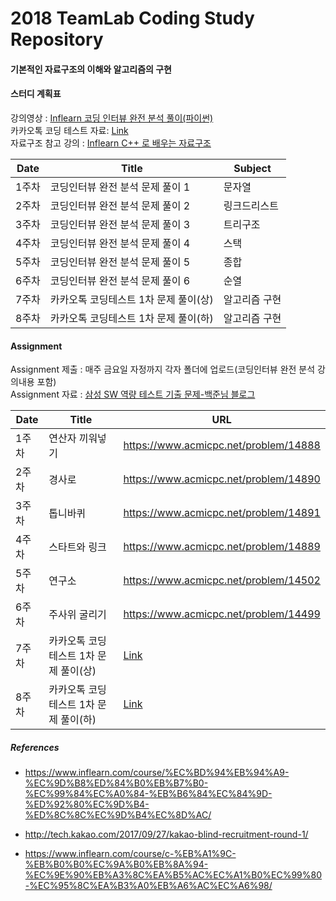 # 2018 TeamLab Coding Study Repository

#### 기본적인 자료구조의 이해와 알고리즘의 구현

#### 스터디 계획표

강의영상 : [Inflearn 코딩 인터뷰 완전 분석 풀이(파이썬)][1] <br>
카카오톡 코딩 테스트 자료: [Link][2] <br>
자료구조 참고 강의 : [Inflearn C++ 로 배우는 자료구조][3]<br>


| Date | Title | Subject | 
| --- | --- | --- |
| 1주차 | 코딩인터뷰 완전 분석 문제 풀이 1 | 문자열 |
| 2주차 | 코딩인터뷰 완전 분석 문제 풀이 2 | 링크드리스트 |
| 3주차 | 코딩인터뷰 완전 분석 문제 풀이 3 | 트리구조 |
| 4주차 | 코딩인터뷰 완전 분석 문제 풀이 4 | 스택 |
| 5주차 | 코딩인터뷰 완전 분석 문제 풀이 5 | 종합 |
| 6주차 | 코딩인터뷰 완전 분석 문제 풀이 6 | 순열 |
| 7주차 | 카카오톡 코딩테스트 1차 문제 풀이(상) | 알고리즘 구현 |
| 8주차 | 카카오톡 코딩테스트 1차 문제 풀이(하) | 알고리즘 구현 |

#### Assignment

Assignment 제출 : 매주 금요일 자정까지 각자 폴더에 업로드(코딩인터뷰 완전 분석 강의내용 포함) <br>
Assignment 자료 : [삼성 SW 역량 테스트 기출 문제-백준님 블로그][4] <br>


| Date | Title | URL | 
| --- | --- | --- |
| 1주차 | 연산자 끼워넣기 | https://www.acmicpc.net/problem/14888 |
| 2주차 | 경사로 | https://www.acmicpc.net/problem/14890 |
| 3주차 | 톱니바퀴 | https://www.acmicpc.net/problem/14891 |
| 4주차 | 스타트와 링크 | https://www.acmicpc.net/problem/14889 |
| 5주차 | 연구소 | https://www.acmicpc.net/problem/14502 |
| 6주차 | 주사위 굴리기 | https://www.acmicpc.net/problem/14499 |
| 7주차 | 카카오톡 코딩테스트 1차 문제 풀이(상) | [Link][2] |
| 8주차 | 카카오톡 코딩테스트 1차 문제 풀이(하) | [Link][2] |



##### References

* https://www.inflearn.com/course/%EC%BD%94%EB%94%A9-%EC%9D%B8%ED%84%B0%EB%B7%B0-%EC%99%84%EC%A0%84-%EB%B6%84%EC%84%9D-%ED%92%80%EC%9D%B4-%ED%8C%8C%EC%9D%B4%EC%8D%AC/

* http://tech.kakao.com/2017/09/27/kakao-blind-recruitment-round-1/

* https://www.inflearn.com/course/c-%EB%A1%9C-%EB%B0%B0%EC%9A%B0%EB%8A%94-%EC%9E%90%EB%A3%8C%EA%B5%AC%EC%A1%B0%EC%99%80-%EC%95%8C%EA%B3%A0%EB%A6%AC%EC%A6%98/


[1]:https://www.inflearn.com/course/%EC%BD%94%EB%94%A9-%EC%9D%B8%ED%84%B0%EB%B7%B0-%EC%99%84%EC%A0%84-%EB%B6%84%EC%84%9D-%ED%92%80%EC%9D%B4-%ED%8C%8C%EC%9D%B4%EC%8D%AC/

[2]:http://tech.kakao.com/2017/09/27/kakao-blind-recruitment-round-1/

[3]:https://www.inflearn.com/course/c-%EB%A1%9C-%EB%B0%B0%EC%9A%B0%EB%8A%94-%EC%9E%90%EB%A3%8C%EA%B5%AC%EC%A1%B0%EC%99%80-%EC%95%8C%EA%B3%A0%EB%A6%AC%EC%A6%98/

[4]:https://www.acmicpc.net/workbook/view/1152


